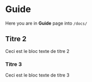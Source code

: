 # Guide

Here you are in **Guide** page into `/docs/`

## Titre 2

Ceci est le bloc texte de titre 2

### Titre 3

Ceci est le bloc texte de titre 3
